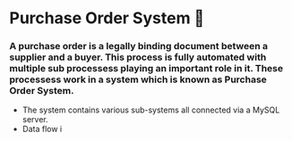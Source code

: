 # Purchase Order System :page_facing_up:

### A purchase order is a legally binding document between a supplier and a buyer. This process is fully automated with multiple sub processess playing an important role in it. These processess work in a system which is known as Purchase Order System.

* The system contains various sub-systems all connected via a MySQL server.
* Data flow i